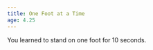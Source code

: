 ```yaml
---
title: One Foot at a Time
age: 4.25
---
```

You learned to stand on one foot for 10 seconds. <Add stat="STA"></Add>
